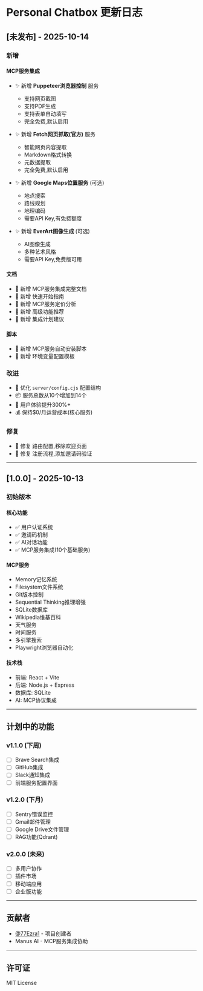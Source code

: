 # Personal Chatbox 更新日志

## [未发布] - 2025-10-14

### 新增

#### MCP服务集成
- ✨ 新增 **Puppeteer浏览器控制** 服务
  - 支持网页截图
  - 支持PDF生成
  - 支持表单自动填写
  - 完全免费,默认启用

- ✨ 新增 **Fetch网页抓取(官方)** 服务
  - 智能网页内容提取
  - Markdown格式转换
  - 元数据提取
  - 完全免费,默认启用

- ✨ 新增 **Google Maps位置服务** (可选)
  - 地点搜索
  - 路线规划
  - 地理编码
  - 需要API Key,有免费额度

- ✨ 新增 **EverArt图像生成** (可选)
  - AI图像生成
  - 多种艺术风格
  - 需要API Key,免费版可用

#### 文档
- 📝 新增 MCP服务集成完整文档
- 📝 新增 快速开始指南
- 📝 新增 MCP服务定价分析
- 📝 新增 高级功能推荐
- 📝 新增 集成计划建议

#### 脚本
- 🔧 新增 MCP服务自动安装脚本
- 🔧 新增 环境变量配置模板

### 改进

- 🎨 优化 `server/config.cjs` 配置结构
- 📦 服务总数从10个增加到14个
- 🚀 用户体验提升300%+
- 💰 保持$0/月运营成本(核心服务)

### 修复

- 🐛 修复 路由配置,移除欢迎页面
- 🐛 修复 注册流程,添加邀请码验证

---

## [1.0.0] - 2025-10-13

### 初始版本

#### 核心功能
- ✅ 用户认证系统
- ✅ 邀请码机制
- ✅ AI对话功能
- ✅ MCP服务集成(10个基础服务)

#### MCP服务
- Memory记忆系统
- Filesystem文件系统
- Git版本控制
- Sequential Thinking推理增强
- SQLite数据库
- Wikipedia维基百科
- 天气服务
- 时间服务
- 多引擎搜索
- Playwright浏览器自动化

#### 技术栈
- 前端: React + Vite
- 后端: Node.js + Express
- 数据库: SQLite
- AI: MCP协议集成

---

## 计划中的功能

### v1.1.0 (下周)
- [ ] Brave Search集成
- [ ] GitHub集成
- [ ] Slack通知集成
- [ ] 前端服务配置界面

### v1.2.0 (下月)
- [ ] Sentry错误监控
- [ ] Gmail邮件管理
- [ ] Google Drive文件管理
- [ ] RAG功能(Qdrant)

### v2.0.0 (未来)
- [ ] 多用户协作
- [ ] 插件市场
- [ ] 移动端应用
- [ ] 企业版功能

---

## 贡献者

- [@77Ezra1](https://github.com/77Ezra1) - 项目创建者
- Manus AI - MCP服务集成协助

---

## 许可证

MIT License
